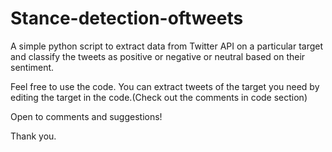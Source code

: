 # Stance-detection-oftweets
A simple python script to extract data from Twitter API on a particular target and classify the tweets as positive or negative or neutral based on their sentiment.

Feel free to use the code. You can extract tweets of the target you need by editing the target in the code.(Check out the comments in code section)

Open to comments and suggestions!

Thank you.
